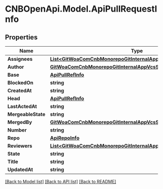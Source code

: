 # CNBOpenApi.Model.ApiPullRequestInfo

## Properties

Name | Type | Description | Notes
------------ | ------------- | ------------- | -------------
**Assignees** | [**List&lt;GitWoaComCnbMonorepoGitInternalAppVcsServiceBffApiUserInfo&gt;**](GitWoaComCnbMonorepoGitInternalAppVcsServiceBffApiUserInfo.md) |  | [optional] 
**Author** | [**GitWoaComCnbMonorepoGitInternalAppVcsServiceBffApiUserInfo**](GitWoaComCnbMonorepoGitInternalAppVcsServiceBffApiUserInfo.md) |  | [optional] 
**Base** | [**ApiPullRefInfo**](ApiPullRefInfo.md) |  | [optional] 
**BlockedOn** | **string** |  | [optional] 
**CreatedAt** | **string** |  | [optional] 
**Head** | [**ApiPullRefInfo**](ApiPullRefInfo.md) |  | [optional] 
**LastActedAt** | **string** |  | [optional] 
**MergeableState** | **string** |  | [optional] 
**MergedBy** | [**GitWoaComCnbMonorepoGitInternalAppVcsServiceBffApiUserInfo**](GitWoaComCnbMonorepoGitInternalAppVcsServiceBffApiUserInfo.md) |  | [optional] 
**Number** | **string** |  | [optional] 
**Repo** | [**ApiRepoInfo**](ApiRepoInfo.md) |  | [optional] 
**Reviewers** | [**List&lt;GitWoaComCnbMonorepoGitInternalAppVcsServiceBffApiUserInfo&gt;**](GitWoaComCnbMonorepoGitInternalAppVcsServiceBffApiUserInfo.md) |  | [optional] 
**State** | **string** |  | [optional] 
**Title** | **string** |  | [optional] 
**UpdatedAt** | **string** |  | [optional] 

[[Back to Model list]](../../README.md#documentation-for-models) [[Back to API list]](../../README.md#documentation-for-api-endpoints) [[Back to README]](../../README.md)

